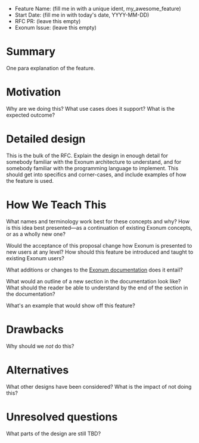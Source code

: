 - Feature Name: (fill me in with a unique ident, my_awesome_feature)
- Start Date: (fill me in with today's date, YYYY-MM-DD)
- RFC PR: (leave this empty)
- Exonum Issue: (leave this empty)

# Summary
[summary]: #summary

One para explanation of the feature.

# Motivation
[motivation]: #motivation

Why are we doing this? What use cases does it support? What is the expected outcome?

# Detailed design
[design]: #detailed-design

This is the bulk of the RFC. Explain the design in enough detail for somebody
familiar with the Exonum architecture to understand, and for somebody familiar
with the programming language to implement. This should get into specifics and
corner-cases, and include examples of how the feature is used.

# How We Teach This
[how-we-teach-this]: #how-we-teach-this

What names and terminology work best for these concepts and why?
How is this idea best presented—as a continuation of existing Exonum concepts,
or as a wholly new one?

Would the acceptance of this proposal change how Exonum is presented to new users
at any level?
How should this feature be introduced and taught to existing Exonum users?

What additions or changes to the [Exonum documentation] does it entail?

What would an outline of a new section in the documentation look like? What
should the reader be able to understand by the end of the section in the
documentation?

What's an example that would show off this feature?

# Drawbacks
[drawbacks]: #drawbacks

Why should we *not* do this?

# Alternatives
[alternatives]: #alternatives

What other designs have been considered? What is the impact of not doing this?

# Unresolved questions
[unresolved]: #unresolved-questions

What parts of the design are still TBD?

[Exonum documentation]: https://github.com/exonum/exonum-doc
